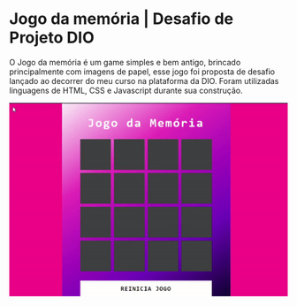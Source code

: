 
# Jogo da memória | Desafio de Projeto DIO

O Jogo da memória é um game simples e bem antigo, brincado principalmente com imagens de papel, esse jogo foi proposta de desafio lançado ao decorrer do meu curso na plataforma da DIO.
Foram utilizadas linguagens de HTML, CSS e Javascript durante sua construção.

![image](https://raw.githubusercontent.com/Narceliolima/minigame-jogo-da-memoria/main/memoria.gif)
